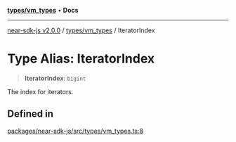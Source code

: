 [**types/vm_types**](../README.md) • **Docs**

***

[near-sdk-js v2.0.0](../../../packages.md) / [types/vm\_types](../README.md) / IteratorIndex

# Type Alias: IteratorIndex

> **IteratorIndex**: `bigint`

The index for iterators.

## Defined in

[packages/near-sdk-js/src/types/vm\_types.ts:8](https://github.com/dim-daskalov/near-sdk-js/blob/1a0ba6d21107f9be72f7c7293e6bb551722b82bb/packages/near-sdk-js/src/types/vm_types.ts#L8)

